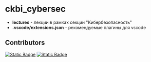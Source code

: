 # ckbi_cybersec

- **lectures** - лекции в рамках секции "Кибербезопасность"
- **.vscode/extensions.json** - рекомендуемые плагины для vscode

## Contributors

[![Static Badge](https://img.shields.io/badge/kadoxti-black?style=for-the-badge&logo=github&labelColor=blue)](https://github.com/kadoxti)
[![Static Badge](https://img.shields.io/badge/Prymak-black?style=for-the-badge&logo=github&labelColor=violet)](https://github.com/Prymak-D-A)
